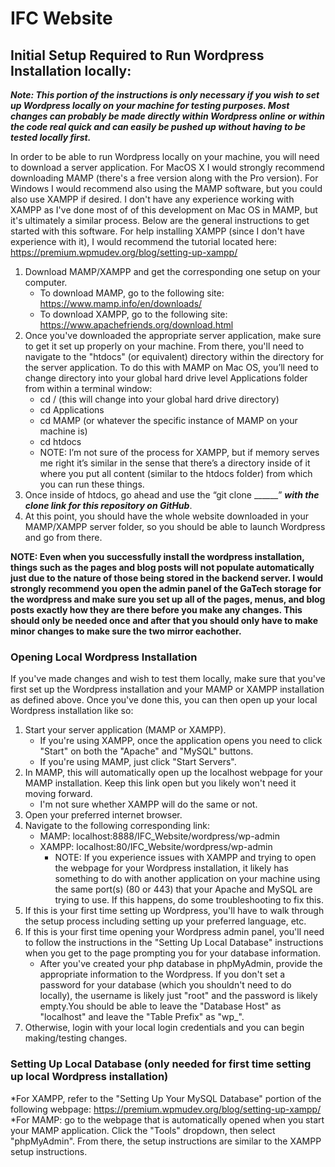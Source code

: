 # IFC Website



## Initial Setup Required to Run Wordpress Installation locally:

***Note: This portion of the instructions is only necessary if you wish to set up Wordpress locally on your machine for testing purposes. Most changes can probably be made directly within Wordpress online or within the code real quick and can easily be pushed up without having to be tested locally first.***

In order to be able to run Wordpress locally on your machine, you will need to download a server application. For MacOS X I would strongly recommend downloading MAMP (there's a free version along with the Pro version). For Windows I would recommend also using the MAMP software, but you could also use XAMPP if desired. I don't have any experience working with XAMPP as I've done most of of this development on Mac OS in MAMP, but it's ultimately a similar process. Below are the general instructions to get started with this software. 
For help installing XAMPP (since I don't have experience with it), I would recommend the tutorial located here: https://premium.wpmudev.org/blog/setting-up-xampp/
1.	Download MAMP/XAMPP and get the corresponding one setup on your computer. 
    - To download MAMP, go to the following site: https://www.mamp.info/en/downloads/
    - To download XAMPP, go to the following site: https://www.apachefriends.org/download.html
2. Once you've downloaded the appropriate server application, make sure to get it set up properly on your machine. From there, you'll need to navigate to the "htdocs" (or equivalent) directory within the directory for the server application. To do this with MAMP on Mac OS, you’ll need to change directory into your global hard drive level Applications folder from within a terminal window:
   - cd /       (this will change into your global hard drive directory)
   - cd Applications
   - cd MAMP (or whatever the specific instance of MAMP on your machine is)
   - cd htdocs
   - NOTE: I’m not sure of the process for XAMPP, but if memory serves me right it’s similar in the sense that there’s a directory inside of it where you put all content (similar to the htdocs folder) from which you can run these things. 
3.	Once inside of htdocs, go ahead and use the “git clone ______” ***with the clone link for this repository on GitHub***. 
4.	At this point, you should have the whole website downloaded in your MAMP/XAMPP server folder, so you should be able to launch Wordpress and go from there.

**NOTE: Even when you successfully install the wordpress installation, things such as the pages and blog posts will not populate automatically just due to the nature of those being stored in the backend server. I would strongly recommend you open the admin panel of the GaTech storage for the wordpress and make sure you set up all of the pages, menus, and blog posts exactly how they are there before you make any changes. This should only be needed once and after that you should only have to make minor changes to make sure the two mirror eachother.**

### Opening Local Wordpress Installation
If you've made changes and wish to test them locally, make sure that you've first set up the Wordpress installation and your MAMP or XAMPP installation as defined above. Once you've done this, you can then open up your local Wordpress installation like so:
1. Start your server application (MAMP or XAMPP). 
   - If you're using XAMPP, once the application opens you need to click "Start" on both the "Apache" and "MySQL" buttons. 
   - If you're using MAMP, just click "Start Servers".
2. In MAMP, this will automatically open up the localhost webpage for your MAMP installation. Keep this link open but you likely won't need it moving forward. 
   - I'm not sure whether XAMPP will do the same or not.
3. Open your preferred internet browser.
4. Navigate to the following corresponding link:
   - MAMP: localhost:8888/IFC_Website/wordpress/wp-admin
   - XAMPP: localhost:80/IFC_Website/wordpress/wp-admin
     - NOTE: If you experience issues with XAMPP and trying to open the webpage for your Wordpress installation, it likely has something to do with another application on your machine using the same port(s) (80 or 443) that your Apache and MySQL are trying to use. If this happens, do some troubleshooting to fix this.
5. If this is your first time setting up Wordpress, you'll have to walk through the setup process including setting up your preferred language, etc.
6. If this is your first time opening your Wordpress admin panel, you'll need to follow the instructions in the "Setting Up Local Database" instructions when you get to the page prompting you for your database information.
   - After you've created your php database in phpMyAdmin, provide the appropriate information to the Wordpress. If you don't set a password for your database (which you shouldn't need to do locally), the username is likely just "root" and the password is likely empty.You should be able to leave the "Database Host" as "localhost" and leave the "Table Prefix" as "wp_".
7. Otherwise, login with your local login credentials and you can begin making/testing changes.

### Setting Up Local Database (only needed for first time setting up local Wordpress installation)
*For XAMPP, refer to the "Setting Up Your MySQL Database" portion of the following webpage: https://premium.wpmudev.org/blog/setting-up-xampp/
*For MAMP: go to the webpage that is automatically opened when you start your MAMP application. Click the "Tools" dropdown, then select "phpMyAdmin". From there, the setup instructions are similar to the XAMPP setup instructions.
